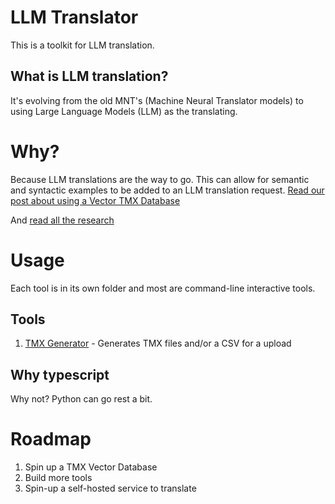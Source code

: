 # LLM Translator
This is a toolkit for LLM translation.

## What is LLM translation?
It's evolving from the old MNT's (Machine Neural Translator models) to using Large Language Models (LLM) as the translating.

# Why?
Because LLM translations are the way to go. This can allow for semantic and syntactic examples to be added to an LLM translation request.
[Read our post about using a Vector TMX Database](https://baobabtech.ai/posts/a-paradigm-shift-in-machine-translation-vector-embeddings-as-translation-memory)

And [read all the research](RESEARCH.md)

# Usage
Each tool is in its own folder and most are command-line interactive tools.

## Tools

1. [TMX Generator](./tmx-generator) - Generates TMX files and/or a CSV for a upload

## Why typescript
Why not? Python can go rest a bit.


# Roadmap
1. Spin up a TMX Vector Database
2. Build more tools
3. Spin-up a self-hosted service to translate
 